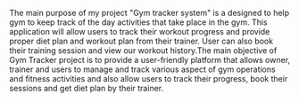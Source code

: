 The main purpose of my project "Gym tracker system" is a designed to help gym to keep track of the day activities that take place in the gym. This application will allow users to track their workout progress and provide proper diet plan and workout plan from their trainer. User can also book their training session and view our workout history.The main objective of Gym Tracker project is to provide a user-friendly platform that allows owner, trainer and users to manage and track various aspect of gym operations and fitness activities and also allow users to track their progress, book their sessions and get diet plan by their trainer.  
